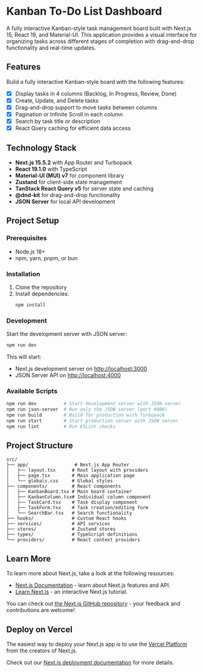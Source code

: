 # Kanban To-Do List Dashboard

A fully interactive Kanban-style task management board built with Next.js 15, React 19, and Material-UI. This application provides a visual interface for organizing tasks across different stages of completion with drag-and-drop functionality and real-time updates.

## Features

Build a fully interactive Kanban-style board with the following features:

- [x] Display tasks in 4 columns (Backlog, In Progress, Review, Done)
- [x] Create, Update, and Delete tasks
- [x] Drag-and-drop support to move tasks between columns
- [x] Pagination or Infinite Scroll in each column
- [x] Search by task title or description
- [x] React Query caching for efficient data access

## Technology Stack

- **Next.js 15.5.2** with App Router and Turbopack
- **React 19.1.0** with TypeScript
- **Material-UI (MUI) v7** for component library
- **Zustand** for client-side state management
- **TanStack React Query v5** for server state and caching
- **@dnd-kit** for drag-and-drop functionality
- **JSON Server** for local API development

## Project Setup

### Prerequisites

- Node.js 18+
- npm, yarn, pnpm, or bun

### Installation

1. Clone the repository
2. Install dependencies:
   ```bash
   npm install
   ```

### Development

Start the development server with JSON server:

```bash
npm run dev
```

This will start:

- Next.js development server on [http://localhost:3000](http://localhost:3000)
- JSON Server API on [http://localhost:4000](http://localhost:4000)

### Available Scripts

```bash
npm run dev          # Start development server with JSON server
npm run json-server  # Run only the JSON server (port 4000)
npm run build        # Build for production with Turbopack
npm run start        # Start production server with JSON server
npm run lint         # Run ESLint checks
```

## Project Structure

```
src/
├── app/                 # Next.js App Router
│   ├── layout.tsx      # Root layout with providers
│   ├── page.tsx        # Main application page
│   └── globals.css     # Global styles
├── components/         # React components
│   ├── KanbanBoard.tsx # Main board container
│   ├── KanbanColumn.tsx# Individual column component
│   ├── TaskCard.tsx    # Task display component
│   ├── TaskForm.tsx    # Task creation/editing form
│   └── SearchBar.tsx   # Search functionality
├── hooks/              # Custom React hooks
├── services/           # API services
├── stores/             # Zustand stores
├── types/              # TypeScript definitions
└── providers/          # React context providers
```

## Learn More

To learn more about Next.js, take a look at the following resources:

- [Next.js Documentation](https://nextjs.org/docs) - learn about Next.js features and API.
- [Learn Next.js](https://nextjs.org/learn) - an interactive Next.js tutorial.

You can check out [the Next.js GitHub repository](https://github.com/vercel/next.js) - your feedback and contributions are welcome!

## Deploy on Vercel

The easiest way to deploy your Next.js app is to use the [Vercel Platform](https://vercel.com/new?utm_medium=default-template&filter=next.js&utm_source=create-next-app&utm_campaign=create-next-app-readme) from the creators of Next.js.

Check out our [Next.js deployment documentation](https://nextjs.org/docs/app/building-your-application/deploying) for more details.
